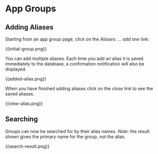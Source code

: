 # App Groups

## Adding Aliases

Starting from an app group page, click on the _Aliases:  ... add one_ link:

{{initial-group.png}}

You can add multiple aliases.
Each time you add an alias it is saved immediately to the database, a confirmation notification will also be displayed.

{{added-alias.png}}

When you have finished adding aliases click on the _close_ link to see the saved aliases.

{{view-alias.png}}


## Searching

Groups can now be searched for by their alias names.
_Note:_ the result shown gives the primary name for the group, not the alias.

{{search-result.png}}